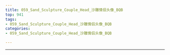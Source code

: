 ```yaml
---
title: 059_Sand_Sculpture_Couple_Head_沙雕情侣头像_BQB
top: 941
tags:
- 059_Sand_Sculpture_Couple_Head_沙雕情侣头像_BQB
categories:
- 059_Sand_Sculpture_Couple_Head_沙雕情侣头像_BQB

---
```


------

<!-- more -->
